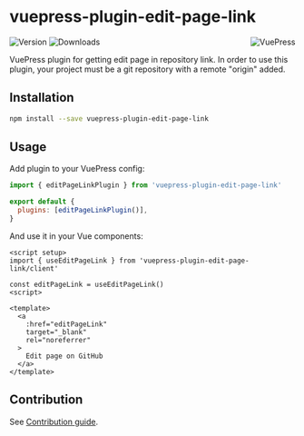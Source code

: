# vuepress-plugin-edit-page-link

<img src="https://avatars.githubusercontent.com/u/48539483?s=100" align="right" alt="VuePress" />

![Version](https://img.shields.io/npm/v/vuepress-plugin-edit-page-link.svg)
![Downloads](https://img.shields.io/npm/dm/vuepress-plugin-edit-page-link.svg)

VuePress plugin for getting edit page in repository link. In order to use this plugin, your project must be a git repository with a remote "origin" added.

## Installation

```sh
npm install --save vuepress-plugin-edit-page-link
```

## Usage

Add plugin to your VuePress config:

```js
import { editPageLinkPlugin } from 'vuepress-plugin-edit-page-link'

export default {
  plugins: [editPageLinkPlugin()],
}
```

And use it in your Vue components:

```vue
<script setup>
import { useEditPageLink } from 'vuepress-plugin-edit-page-link/client'

const editPageLink = useEditPageLink()
<script>

<template>
  <a
    :href="editPageLink"
    target="_blank"
    rel="noreferrer"
  >
    Edit page on GitHub
  </a>
</template>
```

## Contribution

See [Contribution guide](https://github.com/azat-io/azat-io/blob/main/contributing.md).

